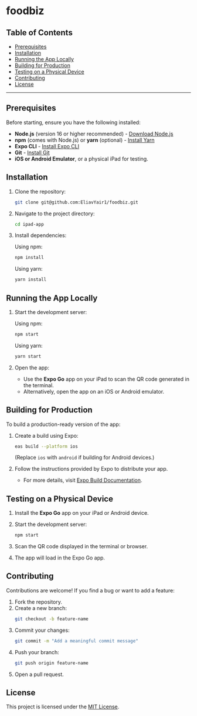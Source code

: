 # foodbiz

## Table of Contents

- [Prerequisites](#prerequisites)
- [Installation](#installation)
- [Running the App Locally](#running-the-app-locally)
- [Building for Production](#building-for-production)
- [Testing on a Physical Device](#testing-on-a-physical-device)
- [Contributing](#contributing)
- [License](#license)

---

## Prerequisites

Before starting, ensure you have the following installed:

- **Node.js** (version 16 or higher recommended) - [Download Node.js](https://nodejs.org/)
- **npm** (comes with Node.js) or **yarn** (optional) - [Install Yarn](https://yarnpkg.com/)
- **Expo CLI** - [Install Expo CLI](https://docs.expo.dev/get-started/installation/)
- **Git** - [Install Git](https://git-scm.com/)
- **iOS or Android Emulator**, or a physical iPad for testing.

## Installation

1. Clone the repository:

   ```bash
   git clone git@github.com:EliavYair1/foodbiz.git
   ```

2. Navigate to the project directory:

   ```bash
   cd ipad-app
   ```

3. Install dependencies:

   Using npm:
   ```bash
   npm install
   ```

   Using yarn:
   ```bash
   yarn install
   ```

## Running the App Locally

1. Start the development server:

   Using npm:
   ```bash
   npm start
   ```

   Using yarn:
   ```bash
   yarn start
   ```

2. Open the app:
   - Use the **Expo Go** app on your iPad to scan the QR code generated in the terminal.
   - Alternatively, open the app on an iOS or Android emulator.

## Building for Production

To build a production-ready version of the app:

1. Create a build using Expo:
   ```bash
   eas build --platform ios
   ```
   (Replace `ios` with `android` if building for Android devices.)

2. Follow the instructions provided by Expo to distribute your app.
   - For more details, visit [Expo Build Documentation](https://docs.expo.dev/build/introduction/).

## Testing on a Physical Device

1. Install the **Expo Go** app on your iPad or Android device.
2. Start the development server:

   ```bash
   npm start
   ```

3. Scan the QR code displayed in the terminal or browser.
4. The app will load in the Expo Go app.

## Contributing

Contributions are welcome! If you find a bug or want to add a feature:

1. Fork the repository.
2. Create a new branch:
   ```bash
   git checkout -b feature-name
   ```
3. Commit your changes:
   ```bash
   git commit -m "Add a meaningful commit message"
   ```
4. Push your branch:
   ```bash
   git push origin feature-name
   ```
5. Open a pull request.

## License

This project is licensed under the [MIT License](LICENSE).
